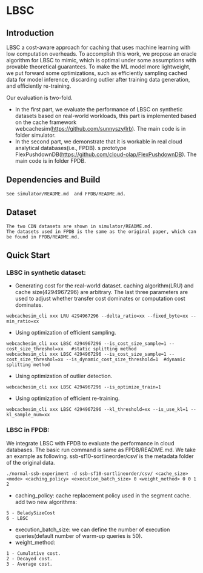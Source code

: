 # LBSC

## Introduction
LBSC a cost-aware approach for caching that uses machine learning with low computation overheads. To accomplish this work, we propose an oracle algorithm for LBSC to mimic, which is optimal under some assumptions with provable theoretical guarantees. To make the ML model more lightweight, we put forward some optimizations, such as efficiently sampling cached data for model inference, discarding outlier after training data generation, and efficiently re-training.

Our evaluation is two-fold. 
- In the first part, we evaluate the performance of LBSC on synthetic datasets based on real-world workloads, this part is implemented based on the cache framework webcachesim(https://github.com/sunnyszy/lrb). The main code is in folder simulator.
- In the second part, we demonstrate that it is workable in real cloud analytical databases(i.e., FPDB). s prototype FlexPushdownDB(https://github.com/cloud-olap/FlexPushdownDB). The main code is in folder FPDB.


## Dependencies and Build
```
See simulator/README.md  and FPDB/README.md.
```

## Dataset
```
The two CDN datasets are shown in simulator/README.md.
The datasets used in FPDB is the same as the original paper, which can be found in FPDB/README.md.
```

## Quick Start
### LBSC in synthetic dataset: 
- Generating cost for the real-world dataset. caching algorithm(LRU) and cache size(4294967296) are arbitrary. The last three parameters are used to adjust whether transfer cost dominates or computation cost dominates.
```
webcachesim_cli xxx LRU 4294967296 --delta_ratio=xx --fixed_byte=xx --min_ratio=xx 
```

- Using optimization of efficient sampling.
```
webcachesim_cli xxx LBSC 4294967296 --is_cost_size_sample=1 --cost_size_threshol=xx   #static splitting method
webcachesim_cli xxx LBSC 4294967296 --is_cost_size_sample=1 --cost_size_threshol=xx --is_dynamic_cost_size_threshold=1  #dynamic splitting method
```

- Using optimization of outlier detection.
```
webcachesim_cli xxx LBSC 4294967296 --is_optimize_train=1
```

- Using optimization of efficient re-training.
```
webcachesim_cli xxx LBSC 4294967296 --kl_threshold=xx --is_use_kl=1 --kl_sample_num=xx
```

### LBSC in FPDB: 
We integrate LBSC with FPDB to evaluate the performance in cloud databases. The basic run command is same as FPDB/README.md. We take an example as following.
ssb-sf10-sortlineorder/csv/ is the metadata folder of the original data.

```
./normal-ssb-experiment -d ssb-sf10-sortlineorder/csv/ <cache_size> <mode> <caching_policy> <execution_batch_size> 0 <weight_method> 0 0 1 2
```

- caching_policy: cache replacement policy used in the segment cache. add two new algorithms:
```
5 - BeladySizeCost
6 - LBSC
```
- execution_batch_size: we can define the number of execution queries(default number of warm-up queries is 50).
- weight_method:
```
1 - Cumulative cost.
2 - Decayed cost.
3 - Average cost.
```

